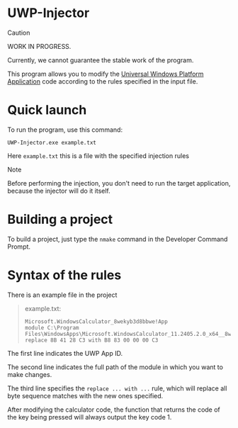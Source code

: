 # UWP-Injector
> [!CAUTION] 
> WORK IN PROGRESS.
> 
> Currently, we cannot guarantee the stable work of the program.

This program allows you to modify the [Universal Windows Platform Application](https://learn.microsoft.com/windows/uwp/get-started/universal-application-platform-guide) code according to the rules specified in the input file.
# Quick launch
To run the program, use this command:

```
UWP-Injector.exe example.txt
```

Here ```example.txt``` this is a file with the specified injection rules
> [!NOTE] 
> Before performing the injection, you don't need to run the target application, because the injector will do it itself.
# Building a project
To build a project, just type the ```nmake``` command in the Developer Command Prompt.
# Syntax of the rules
There is an example file in the project
> example.txt:
> ```
> Microsoft.WindowsCalculator_8wekyb3d8bbwe!App
> module C:\Program Files\WindowsApps\Microsoft.WindowsCalculator_11.2405.2.0_x64__8wekyb3d8bbwe\CalcViewModel.dll
> replace 8B 41 28 C3 with B8 83 00 00 00 C3
> ```
The first line indicates the UWP App ID.

The second line indicates the full path of the module in which you want to make changes.

The third line specifies the ```replace ... with ...``` rule, which will replace all byte sequence matches with the new ones specified.

After modifying the calculator code, the function that returns the code of the key being pressed will always output the key code 1.
